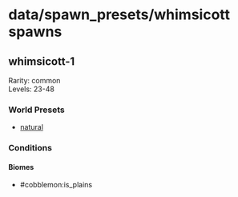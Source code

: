 # data/spawn_presets/whimsicott spawns  
  
## whimsicott-1  
Rarity: common  
Levels: 23-48  
  
### World Presets  
* [natural](/data/world_presets/natural.md)  
  
### Conditions  
  
#### Biomes  
  * #cobblemon:is_plains
  
